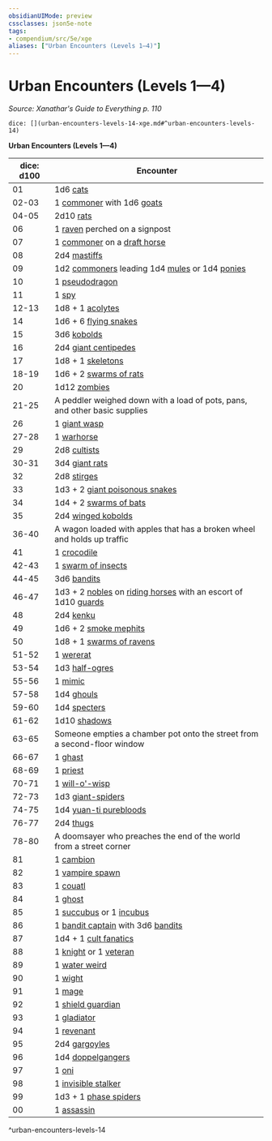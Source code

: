 ```yaml
---
obsidianUIMode: preview
cssclasses: json5e-note
tags:
- compendium/src/5e/xge
aliases: ["Urban Encounters (Levels 1—4)"]
---
```

# Urban Encounters (Levels 1—4)
*Source: Xanathar's Guide to Everything p. 110* 

`dice: [](urban-encounters-levels-14-xge.md#^urban-encounters-levels-14)`

**Urban Encounters (Levels 1—4)**

| dice: d100 | Encounter |
|------------|-----------|
| 01 | 1d6 [cats](/2-Mechanics/CLI/bestiary/beast/cat.md) |
| 02-03 | 1 [commoner](/2-Mechanics/CLI/bestiary/humanoid/commoner.md) with 1d6 [goats](/2-Mechanics/CLI/bestiary/beast/goat.md) |
| 04-05 | 2d10 [rats](/2-Mechanics/CLI/bestiary/beast/rat.md) |
| 06 | 1 [raven](/2-Mechanics/CLI/bestiary/beast/raven.md) perched on a signpost |
| 07 | 1 [commoner](/2-Mechanics/CLI/bestiary/humanoid/commoner.md) on a [draft horse](/2-Mechanics/CLI/bestiary/beast/draft-horse.md) |
| 08 | 2d4 [mastiffs](/2-Mechanics/CLI/bestiary/beast/mastiff.md) |
| 09 | 1d2 [commoners](/2-Mechanics/CLI/bestiary/humanoid/commoner.md) leading 1d4 [mules](/2-Mechanics/CLI/bestiary/beast/mule.md) or 1d4 [ponies](/2-Mechanics/CLI/bestiary/beast/pony.md) |
| 10 | 1 [pseudodragon](/2-Mechanics/CLI/bestiary/dragon/pseudodragon.md) |
| 11 | 1 [spy](/2-Mechanics/CLI/bestiary/humanoid/spy.md) |
| 12-13 | 1d8 + 1 [acolytes](/2-Mechanics/CLI/bestiary/humanoid/acolyte.md) |
| 14 | 1d6 + 6 [flying snakes](/2-Mechanics/CLI/bestiary/beast/flying-snake.md) |
| 15 | 3d6 [kobolds](/2-Mechanics/CLI/bestiary/humanoid/kobold.md) |
| 16 | 2d4 [giant centipedes](/2-Mechanics/CLI/bestiary/beast/giant-centipede.md) |
| 17 | 1d8 + 1 [skeletons](/2-Mechanics/CLI/bestiary/undead/skeleton.md) |
| 18-19 | 1d6 + 2 [swarms of rats](/2-Mechanics/CLI/bestiary/beast/swarm-of-rats.md) |
| 20 | 1d12 [zombies](/2-Mechanics/CLI/bestiary/undead/zombie.md) |
| 21-25 | A peddler weighed down with a load of pots, pans, and other basic supplies |
| 26 | 1 [giant wasp](/2-Mechanics/CLI/bestiary/beast/giant-wasp.md) |
| 27-28 | 1 [warhorse](/2-Mechanics/CLI/bestiary/beast/warhorse.md) |
| 29 | 2d8 [cultists](/2-Mechanics/CLI/bestiary/humanoid/cultist.md) |
| 30-31 | 3d4 [giant rats](/2-Mechanics/CLI/bestiary/beast/giant-rat.md) |
| 32 | 2d8 [stirges](/2-Mechanics/CLI/bestiary/beast/stirge.md) |
| 33 | 1d3 + 2 [giant poisonous snakes](/2-Mechanics/CLI/bestiary/beast/giant-poisonous-snake.md) |
| 34 | 1d4 + 2 [swarms of bats](/2-Mechanics/CLI/bestiary/beast/swarm-of-bats.md) |
| 35 | 2d4 [winged kobolds](/2-Mechanics/CLI/bestiary/humanoid/winged-kobold.md) |
| 36-40 | A wagon loaded with apples that has a broken wheel and holds up traffic |
| 41 | 1 [crocodile](/2-Mechanics/CLI/bestiary/beast/crocodile.md) |
| 42-43 | 1 [swarm of insects](/2-Mechanics/CLI/bestiary/beast/swarm-of-insects.md) |
| 44-45 | 3d6 [bandits](/2-Mechanics/CLI/bestiary/humanoid/bandit.md) |
| 46-47 | 1d3 + 2 [nobles](/2-Mechanics/CLI/bestiary/humanoid/noble.md) on [riding horses](/2-Mechanics/CLI/bestiary/beast/riding-horse.md) with an escort of 1d10 [guards](/2-Mechanics/CLI/bestiary/humanoid/guard.md) |
| 48 | 2d4 [kenku](/2-Mechanics/CLI/bestiary/humanoid/kenku.md) |
| 49 | 1d6 + 2 [smoke mephits](/2-Mechanics/CLI/bestiary/elemental/smoke-mephit.md) |
| 50 | 1d8 + 1 [swarms of ravens](/2-Mechanics/CLI/bestiary/beast/swarm-of-ravens.md) |
| 51-52 | 1 [wererat](/2-Mechanics/CLI/bestiary/humanoid/wererat.md) |
| 53-54 | 1d3 [half-ogres](/2-Mechanics/CLI/bestiary/giant/half-ogre-ogrillon.md) |
| 55-56 | 1 [mimic](/2-Mechanics/CLI/bestiary/monstrosity/mimic.md) |
| 57-58 | 1d4 [ghouls](/2-Mechanics/CLI/bestiary/undead/ghoul.md) |
| 59-60 | 1d4 [specters](/2-Mechanics/CLI/bestiary/undead/specter.md) |
| 61-62 | 1d10 [shadows](/2-Mechanics/CLI/bestiary/undead/shadow.md) |
| 63-65 | Someone empties a chamber pot onto the street from a second-floor window |
| 66-67 | 1 [ghast](/2-Mechanics/CLI/bestiary/undead/ghast.md) |
| 68-69 | 1 [priest](/2-Mechanics/CLI/bestiary/humanoid/priest.md) |
| 70-71 | 1 [will-o'-wisp](/2-Mechanics/CLI/bestiary/undead/will-o-wisp.md) |
| 72-73 | 1d3 [giant-spiders](/2-Mechanics/CLI/bestiary/beast/giant-spider.md) |
| 74-75 | 1d4 [yuan-ti purebloods](/2-Mechanics/CLI/bestiary/humanoid/yuan-ti-pureblood.md) |
| 76-77 | 2d4 [thugs](/2-Mechanics/CLI/bestiary/humanoid/thug.md) |
| 78-80 | A doomsayer who preaches the end of the world from a street corner |
| 81 | 1 [cambion](/2-Mechanics/CLI/bestiary/fiend/cambion.md) |
| 82 | 1 [vampire spawn](/2-Mechanics/CLI/bestiary/undead/vampire-spawn.md) |
| 83 | 1 [couatl](/2-Mechanics/CLI/bestiary/celestial/couatl.md) |
| 84 | 1 [ghost](/2-Mechanics/CLI/bestiary/undead/ghost.md) |
| 85 | 1 [succubus](/2-Mechanics/CLI/bestiary/fiend/succubus.md) or 1 [incubus](/2-Mechanics/CLI/bestiary/fiend/incubus.md) |
| 86 | 1 [bandit captain](/2-Mechanics/CLI/bestiary/humanoid/bandit-captain.md) with 3d6 [bandits](/2-Mechanics/CLI/bestiary/humanoid/bandit.md) |
| 87 | 1d4 + 1 [cult fanatics](/2-Mechanics/CLI/bestiary/humanoid/cult-fanatic.md) |
| 88 | 1 [knight](/2-Mechanics/CLI/bestiary/humanoid/knight.md) or 1 [veteran](/2-Mechanics/CLI/bestiary/humanoid/veteran.md) |
| 89 | 1 [water weird](/2-Mechanics/CLI/bestiary/elemental/water-weird.md) |
| 90 | 1 [wight](/2-Mechanics/CLI/bestiary/undead/wight.md) |
| 91 | 1 [mage](/2-Mechanics/CLI/bestiary/humanoid/mage.md) |
| 92 | 1 [shield guardian](/2-Mechanics/CLI/bestiary/construct/shield-guardian.md) |
| 93 | 1 [gladiator](/2-Mechanics/CLI/bestiary/humanoid/gladiator.md) |
| 94 | 1 [revenant](/2-Mechanics/CLI/bestiary/undead/revenant.md) |
| 95 | 2d4 [gargoyles](/2-Mechanics/CLI/bestiary/elemental/gargoyle.md) |
| 96 | 1d4 [doppelgangers](/2-Mechanics/CLI/bestiary/monstrosity/doppelganger.md) |
| 97 | 1 [oni](/2-Mechanics/CLI/bestiary/giant/oni.md) |
| 98 | 1 [invisible stalker](/2-Mechanics/CLI/bestiary/elemental/invisible-stalker.md) |
| 99 | 1d3 + 1 [phase spiders](/2-Mechanics/CLI/bestiary/monstrosity/phase-spider.md) |
| 00 | 1 [assassin](/2-Mechanics/CLI/bestiary/humanoid/assassin.md) |
^urban-encounters-levels-14